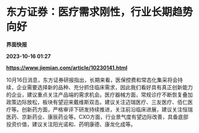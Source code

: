 # 东方证券：医疗需求刚性，行业长期趋势向好
**界面快报**

**2023-10-16 01:27**

**https://www.jiemian.com/article/10230141.html**

10月16日消息，东方证券研报指出，长期来看，医保控费和常态化集采将会持续，企业需要选择新的品种、充分抓住临床需求，因此我们看好具有真正创新能力的企业，建议重点关注产品端的需求机会。医疗器械方面，常规诊疗不断恢复叠加政策边际放松，板块有望迎来戴维斯双击。建议关注迈瑞医疗、三友医疗、佰仁医疗等。创新药方面，严格审评下研发持续推进，关注前沿临床进展，建议关注恒瑞医药、京新药业、康辰药业等。CXO方面，行业景气度有望边际改善，具备底部投资价值，建议关注阳光诺和、药明康德、康龙化成等。